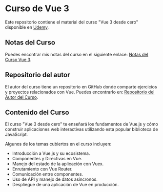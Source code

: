 # Curso de Vue 3

Este repositorio contiene el material del curso "Vue 3 desde cero" disponible en [Udemy](https://www.udemy.com/course/vue-3-desde-cero/).

## Notas del Curso

Puedes encontrar mis notas del curso en el siguiente enlace: [Notas del Curso Vue 3](https://vast-asparagus-778.notion.site/NOTAS-Curso-VUE-3-Desde-0-e20cc1d38e1b418bb7bd1d07b86ce916?pvs=4).

## Repositorio del autor

El autor del curso tiene un repositorio en GitHub donde comparte ejercicios y proyectos relacionados con Vue. Puedes encontrarlo en: [Repositorio del Autor del Curso](https://gist.github.com/YirsisHertz/645cbe59c27c44f4ca8251005be7e849).

## Contenido del Curso

El curso "Vue 3 desde cero" te enseñará los fundamentos de Vue.js y cómo construir aplicaciones web interactivas utilizando esta popular biblioteca de JavaScript.

Algunos de los temas cubiertos en el curso incluyen:

- Introducción a Vue.js y su ecosistema.
- Componentes y Directivas en Vue.
- Manejo del estado de la aplicación con Vuex.
- Enrutamiento con Vue Router.
- Comunicación entre componentes.
- Uso de API y manejo de datos asíncronos.
- Despliegue de una aplicación de Vue en producción.
